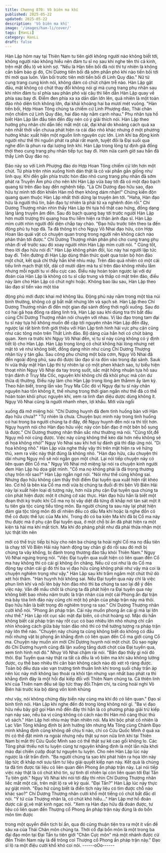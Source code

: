 ```yaml
---
title: Chương 870: Vô biên ma khí
published: 2025-05-22
updated: 2025-05-22
description: 'Vô biên ma khí'
image: '/images/han-li/cover/'
tags: [HanLi]
category: HanLi
draft: false
---
```


Hàn Lập hôm nay tại Thiên Nam tu tiên giới không người nào
không biết tới, không người nào không hiểu nên đám tu sĩ nọ sau
khi nghe tên thì cả kinh, trên mặt đều lộ vẻ kính sợ.
"Nếu là Hàn tiền bối đã nói thì tự nhiên là không cần bẩm báo gì
đó, Chí Dương tiền bối đã sớm phẩn phó khi nào tiền bối tới thì
mời qua luôn. Vãn bối trước tiên mời tiền bối đi Linh Quy đảo." Nữ
tử cung trang cung kính nói, không dám có chút chậm trễ nào.
Hàn Lập gật đầu, mặt không có chút thay đổi không nói gì mà
cung trang phụ nhân sau khi nhìn đám tu sĩ phía sau phân phó vài
câu thì liền dẫn Hàn Lập quay về phía sau bay đi.
Điểm đen phía xa xa dần dần lớn lên, quả nhiên là một toàn đảo
nhỏ diện tích không lớn, đại khái khoảng hai ba mươi mét vuông.
"Hàn tiền bối, Hợp Hoan Tông chúng ta chiếm cứ Linh Phượng
đảo, Thái chân môn chiếm cứ Linh Quy đảo, hai đảo này nằm
cạnh nhau." Phụ nhân tựa hồ biết Hàn Lập lần đầu tiên đến đây
nên có ý giải thích nói.
Hàn Lập theo hướng phụ nhân chỉ dẫn liếc mắt một cái, đại khái
do khoảng cách quá xa nên nhất thời vẫn chưua phát hiện ra cái
đảo nhỏ khác nhưng ở một phương hướng khác xuất hiện một
nguồn linh nguyên cực lớn. Linh khí ba động kinh người như thế
thì nguồn phát ra phải rất mạnh, tuyệt đối là Đại suối qua nghe
đồn là phun ra đại lượng linh khí.
Hàn Lập trong lòng tự định giá đồng thời theo cung trang phụ
nhân tiếp tục bay đi.
Hơn nửa canh giờ sau hắn đã thấy Linh Quy đảo nọ.

Đảo này so với Linh Phượng đảo do Hợp Hoan Tông chiếm cứ
lớn hơn một chút. Từ phía trên nhìn xuống hình dán thật là có vài
phần gần giống như linh quy.
Khi đến gần phía trước hòn đảo nhỏ cung trang phụ nhân đã sớm
phát ra Truyền Âm phù cho nên khi Hàn Lập vừa bay tới đã có
một đạo bạch quang từ trên đảo bay đến nghênh tiếp.
"Là Chí Dương đạo hữu sao, đạo hữu tự mình tới đón khiến Hàn
mỗ thẹn không dám nhận!" Chứng kiến độn quang quen thuộc
Hàn Lập nhất thời dừng lại truyện âm tới.
"Haha, Hàn đạo hữu là người thủ tín, bần đạo tự nhiên là phải từ
xa nghênh đón rồi." Chí Dương Thượng nhân nhìn thấy Hàn Lập
thì tựa hồ thật cao hứng, đồng dạng lãng lãng truyền âm đến.
Sau đó bạch quang bay tới trước người Hàn Lập hơn mười
trượng thì quang hoa thu liễm hiện ra thân ảnh đạo sĩ.
Hàn Lập mỉm cười nhìn người đối diện chắp tay chào.
"Đạo hữu trước tiên theo ta đến động phủ tụ họp đã. Ta đã thông
tri cho Ngụy Vô Nhai đạo hữu, còn Hợp Hoan lão quái vật có
chuyện quan trọng trong người nên không cách nào phân thân tới
được." Chí Dương Thượng nhân phân phó cho cung trang phụ
nhân đi về trước sau đó xoay người nhìn Hàn Lập mỉm cười nói.
" Cũng tốt, theo lời đạo hữu nói đi." Hàn Lập không phản đối, lúc
này hai người lập tức bay đi.
Trên đường đi Hàn Lập dùng thần thức quét qua toàn bộ hòn đảo
một chút, kết quả chỉ thấy hắn khẽ nhíu mày.
Trên đảo quả nhiên có một cái tiểu linh mạch thật tốt, dài cỡ mười
dặm mà tu sĩ trên đảo không nhiều lắm nhưng mỗi người tu vi
đều cực cao. Điều này hoàn toàn ngược lại với dự đoán của Hàn
Lập là không có tu sĩ cấp trung và thấp có mặt trên đảo, điều này
làm cho Hàn Lập có chút nghi hoặc.
Không bao lâu sau, Hàn Lập theo lão đạo sĩ tiến vào một tòa

động phủ mới được khai mở không lâu.
Động phủ này nằm trong một tòa núi bình thường, không có gì
bắt mắt nhưng lớn và sạch sẽ.
Hàn Lập theo Chí Dương Thương nhân đi đến một gian đại sảnh
đồng thời ngồi xuống. Sau đó có hai gã họa đồng ra dâng linh trà,
Hàn Lập sau khi dùng tra thì bắt đầu cùng Chí Dương Thượng
nhân nói chuyện với nhau.
Vị lão đạo trong tam đại tu sĩ này tựa hồ không muốn đề cập tới
nguyên nhân Hàn Lập đến đây, ngược lại rất bình tĩnh giới thiệu
với Hàn Lập tình hình hải vực phụ cận cũng như các tông môn
trên Thất Linh đảo.
Bộ dáng của hắn hơi có chút bàng quan.
Xem ra trước khi Ngụy Vô Nhai đến, vị tu sĩ này cũng không có ý
định tiết lộ cho Hàn Lập.
Hàn Lập trong lòng có chút không hài lòng nhưng nét mặt tỏ vẻ
như không biết, đồng dạng nhìn như cùng Chí Dương Thượng
nhân tùy ý tán gẫu.
Sau công phu chừng một bữa cơm, Ngụy Vô Nhai đã đến ngoài
động phủ, sau đó được lão đạo sĩ ra đón vào trong đại sảnh.
Sauk hi vừa thấy mặt Hàn Lập thì tự nhiên lại có một phen khách
sao, tự biểu hiện thoạt nhìn Ngụy Vô Nhai da tay trong suốt, sắc
mặt hồng nhuận tựa hồ sau trận đánh ở Trụy Ma Cốc, nguyên khí
không chỉ đã khôi phục mà còn dư thừa dị thường.
Điều này làm cho Hàn Lập trong lòng âm thầmm ấy làm kỳ.
Theo hắn biết, trong lần vào Trụy Ma Cốc đó vị Ngụy đại tu sĩ này
chân nguyên hao tổn không ít, thế nhưng trong thời gian ngắn
như thế đã có thể hoàn toàn khôi phục nguyên khí, xem ra linh
đan diệu dược dùng không ít.
Ngụy Vô Nhai cũng là người nhanh nhẹn, lợi khẩu. Mới vừa ngồi

xuống đã mở miệng hỏi:
"Chí Dương huynh đã đem tình huống bàn với Hàn đạo hữu
chưa?"
"Tự nhiên là chưa. Chuyện bực mình này trong tình huống có hai
trong ba người chúng ta ở đây, để Ngụy huynh đến nói ra thì tốt
hơn. Ngụy huynh nói cho Hàn đạo hữu việc này còn bần đạo ở
một bên bổ sung là được." Chí Dương thượng nhân thần sắc như
thường mà nói.
"Cũng tốt,để Ngụy mỗ nói cũng được. Việc này cũng không thể
kéo dài hơn nếu không sẽ di họa không nhỏ!" Ngụy Vo Nhai sau
khi hơi tự đánh giá thì đáp ứng nói.
"Di họa không nhỏ." Hàn Lập vừa nghe thấy vậy thì trên mặt hiện
ra vẻ hứng thú, xem ra việc này thật đúng là không nhỏ.
"Hàn đạo hữu, câu chuyện thì dài nhưng Ngụy mỗ sẽ nói ngắn
gọn một chút. Lại nói tiếp chuyện này có liên quan đến Cổ ma."
Ngụy Vô Nhai mở miệng lại nói ra chuyện kinh người đem Hàn
Lập hù dọa giật mình.
"Cổ ma nọ không phải là đã trọng thương chạy trốn rồi sao?" Hàn
Lập ngẩn ngơ nói.
"Nói như thế cũng không sai. Nhưng đạo hữu không cảm thấy thời
điểm Đại tuyền qua xuất hiện rất khéo léo. Cơ hồ là bên kia Cổ
ma mới vừa bị chúng ta đuổi đi thì bên Vô Biên Hải này lại xuất
hiện loại dị tượng này, hơn nữa phụ cận Đại tuyền qua chúng ta
còn phát hiện được một ít chứng cớ xác thực. Hàn đạo hữu hẳn là
biết một đoạn thời kỳ trước khi Cổ ma nọ bị vây diệt đã từng đi
khắp nơi tàn sát một ít tu tiên gia tộc cùng tiểu tông môn. Ba
người chúng ta sau này lại phát hiện đám gia tộc tông môn đó dĩ
nhiên đều có dấu Ma khí hoặc là nghe đồn có thể có được thế lực
của Ma khí. Trong đó có ba kiên Ma khí đã bị Cổ ma này thu được
mà ở phụ cận Đại tuyền qua, ở một chỗ bí ẩn đã phát hiện ra một
kiện tà hài ma khí mất tích.
Ma khí đó phảng phất như đã phải thừa nhận một lực thật lớn nên

mới có thể trực tiếp bị hủy cho nên ba chúng ta hoài nghi Cổ ma
nọ đầu tiên là chạy tới Vô Biên Hải này hành động tay chân gì đó
rồi sau đó mới bị chúng ta vây khống, bị đánh trọng thương đào
tẩu khỏi Thiên Nam." Ngụy Vô Nhai ngưng trọng nói.
"Việc Đại tuyền qua xuất hiện có liên quan đến Cổ ma hay không
thì có cái gì không ổn chăng. Nếu cứ coi như là do Cổ ma động
tay chân cái gì đó thì ba vị đạo hữu cũng không phải như vậy mà
coi là chuyện nghiêm trọng như vậy." Hàn Lập sau khi trầm ngâm
một chút thử dò xét hỏi thăm.
"Hàn huynh hỏi không sai. Nếu Đại tuyền qua này chỉ là việc phun
linh khí và nổi lên bảy hòn đảo nhỏ thì ba chúng ta sao lại để ý
đến việc này. Vấn đề mấu chốt là chúng ta đã phát hiện ra Đại
tuyền qua này không biết bao nhiêu năm trước là trận nhãn của
một cái Phong ấn đại trận mà bảy tòa linh đảo này cũng chỉ một
bộ phận của pháp trận này mà thôi. Đạo hữu hẳn là biết trong đó
nghiêm trọng ra sao." Chí Dương Thượng nhân cười khổ nói.
"Phong ấn pháp trận. Cái này muốn phong ấn cái gì mà lại lớn
như thế." Hàn Lập rốt cục sắc mặt đại biến, có chút hoảng sợ.
Mặc dù hắn không biết cái pháp trận này rốt cục có bao nhiêu lớn
nhỏ nhưng chỉ cần nhìn khoảng cách giữa bảy toàn đảo nhỏ thì
có thể tưởng tượng ra pháp trận này lớn thế nào.
"Chuyện này chúng ta cũng không biết do không có đầu mối
nhưng vật bị phong ấn khẳng định có liên quan đến Cổ ma giới
cùng Cổ ma. Chuyện này muốn xin mời Chí Dương huynh nói một
chút. Dù sao ngày đó Chí Dương huynh cũng đã lặn xuống tầng
dưới chót của Đại tuyền qua, xem tình hình nơi đó." Nhụy Vô Nhai
chậm rãi nói.
"Bần đạo thấy gì nói đó thôi. Đại Tuyền qua này thật ra tất cả đều
là vô biên ma khí sâu không lường được, cụ thể bao nhiêu thì căn
bản không cách nào dò xét rõ ràng được. Toàn bộ đều dựa vào
vạn trượng tinh thuần linh khí trong suối chảy trấn áp nên lúc này
mới không lao thoái ra khỏi tận nhưng vạn nhất bao phát ra thì
khẳng định đây là một hồi đại kiếp đối với Thiên Nam chúng ta.
Cả thiên linh khí của Thiên nam đều sẽ lập tức thay đổi.Thậm chí,
ta cũng hoài nghi Vô Biên hải trước kia bộ dáng vốn kinh khủng

như vậy, nói không chừng đáy biển này cùng ma khí đó có liên
quan." Đạo sĩ bình tĩnh nói.
Hàn Lập khi nghe đến đó trong lòng không nói gì.
"Ba vị đạo hữu nếu bây giờ gọi Hàn mỗ đến đây thì hẳn là có
phương pháp giải trừ kiếp nạn này sao, nếu ba vị cũng không có
cách nào thì Hàn mỗ càng thúc thủ vô sách." Hàn Lập hơi nhíu
mày thản nhiên nói.
Ma khí bộc phát cố nhiên là Lạc Vân Tông khằng định bị ảnh
hưởng lớn nhưng Ma Tông cùng Chánh Đạo minh khẳng định
cũng không dễ chịu tí nào, chỉ có Cửu Quốc Minh ở quá xa thì có
thể đặt mình ra ngoài nhưng nếu thật sự non nửa linh khí tại
Thiên Nam bị mất thì Cửu Quốc Minh sao có thể thật sự kê cao
gối không lo. Các Tông phái thiếu nơi tu luyện cùng tư nguyên
khẳng định là một lần nữa khơi mào đại chiến cướp đoạt tư
nguyên tu luyện.
Cho nên Hàn Lập lúc này ngược là rất trấn định.
"Ba người chúng ta sao khi phát hiện ra họa lớn này lập tức đi
khắp nơi sưu tầm tư liệu giải quyết kiếp nạn này. Kết quả là chúng
ta đã tìm được tài liệu có liên quan đến Phong ấn pháp trận này.
Lại nói tiếp việc này thật là có chút khó tin, sự tình dĩ nhiên lại còn
liên quan tới Đại Tấn Tu tiên giới." Ngụy Vô Nhai khi nói tới đây thì
nhìn Chí Dương Thượng nhân liếc mắt một cái, trên mặt lộ ra vẻ
kỳ quái.
"Đại Tấn?" Hàn Lập lúc này thực sự giật mình.
"Đạo hữ cũng biết là điển tịch này liệu có tìm được chỗ nào khác
sao?" Chí Dương Thượng nhân cười khổ một tiếng có chút bất
đắc dĩ nói.
"Ý tứ của Thượng nhân là, có chút khó hiểu…" Hàn Lập mơ hồ
đoán được cái gì,vẻ mặt kinh ngạc nói.
"Xem ra Hàn đạo hữu đã đoán được, tư liệu có liên quan đến
Thượng cổ Phong ấn pháp trận này đúng là do bổn môn tìm được

trong một quyển điển tịch bí ẩn, qua đó cũng thuận tiện tra ra một
ít vấn đề sâu xa của Thái Chân môn chúng ta. Thời cổ đại bổn
môn là một trong ba đại đạo môn tại Đại Tấn tu tiên giới "Chân
Cực môn" mà một nhánh được cử đến Thiên Nam này là để trông
coi Thượng cổ Phong ấn pháp trận này." Đạo sĩ lộ ra một điệu
cười khổ khó coi nói.
------oOo------
